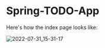 # Spring-TODO-App

Here's how the index page looks like:

![2022-07-31_15-31-17](https://user-images.githubusercontent.com/81825828/182025020-5a33c49a-de85-4ab7-98a1-751305145301.png)
